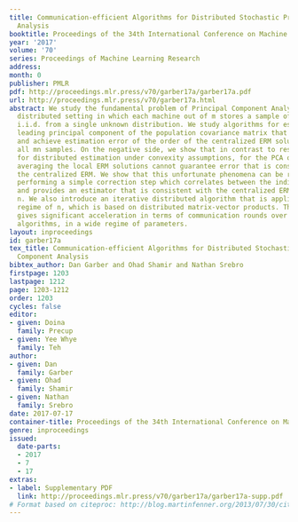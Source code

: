 ```yaml
---
title: Communication-efficient Algorithms for Distributed Stochastic Principal Component
  Analysis
booktitle: Proceedings of the 34th International Conference on Machine Learning
year: '2017'
volume: '70'
series: Proceedings of Machine Learning Research
address: 
month: 0
publisher: PMLR
pdf: http://proceedings.mlr.press/v70/garber17a/garber17a.pdf
url: http://proceedings.mlr.press/v70/garber17a.html
abstract: We study the fundamental problem of Principal Component Analysis in a statistical
  distributed setting in which each machine out of m stores a sample of n points sampled
  i.i.d. from a single unknown distribution. We study algorithms for estimating the
  leading principal component of the population covariance matrix that are both communication-efficient
  and achieve estimation error of the order of the centralized ERM solution that uses
  all mn samples. On the negative side, we show that in contrast to results obtained
  for distributed estimation under convexity assumptions, for the PCA objective, simply
  averaging the local ERM solutions cannot guarantee error that is consistent with
  the centralized ERM. We show that this unfortunate phenomena can be remedied by
  performing a simple correction step which correlates between the individual solutions,
  and provides an estimator that is consistent with the centralized ERM for sufficiently-large
  n. We also introduce an iterative distributed algorithm that is applicable in any
  regime of n, which is based on distributed matrix-vector products. The algorithm
  gives significant acceleration in terms of communication rounds over previous distributed
  algorithms, in a wide regime of parameters.
layout: inproceedings
id: garber17a
tex_title: Communication-efficient Algorithms for Distributed Stochastic Principal
  Component Analysis
bibtex_author: Dan Garber and Ohad Shamir and Nathan Srebro
firstpage: 1203
lastpage: 1212
page: 1203-1212
order: 1203
cycles: false
editor:
- given: Doina
  family: Precup
- given: Yee Whye
  family: Teh
author:
- given: Dan
  family: Garber
- given: Ohad
  family: Shamir
- given: Nathan
  family: Srebro
date: 2017-07-17
container-title: Proceedings of the 34th International Conference on Machine Learning
genre: inproceedings
issued:
  date-parts:
  - 2017
  - 7
  - 17
extras:
- label: Supplementary PDF
  link: http://proceedings.mlr.press/v70/garber17a/garber17a-supp.pdf
# Format based on citeproc: http://blog.martinfenner.org/2013/07/30/citeproc-yaml-for-bibliographies/
---
```

